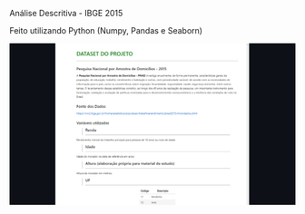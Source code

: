 Análise Descritiva - IBGE 2015

Feito utilizando Python (Numpy, Pandas e Seaborn)

![](https://github.com/paulo-emilio/Projetos/blob/main/An%C3%A1lises%20Descritivas%20-%20Python/An%C3%A1lise%20Descritiva%20-%20IBGE%202015/imagem_2023-07-20_102120529.png)
